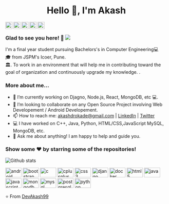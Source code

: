 <h1 align="center">Hello 👋, I'm Akash</h1>

<a href="https://twitter.com/The_Akash_">
  <img align="left" alt="Akash's Twitter" width="22px" src="https://cdn.jsdelivr.net/npm/simple-icons@v3/icons/twitter.svg" />
</a>
<a href="https://www.linkedin.com/in/akashrokade/>
  <img align="left" alt="Akash's Linkdein" width="22px" src="https://cdn.jsdelivr.net/npm/simple-icons@v3/icons/linkedin.svg" />
</a>
<a href="https://github.com/DevAkash99">
  <img align="left" alt="Akash's Github" width="22px" src="https://cdn.jsdelivr.net/npm/simple-icons@v3/icons/github.svg" />
</a>
<a href="https://www.instagram.com/_akash_rokade/">
  <img align="left" alt="Akash's Instagram" width="22px" src="https://cdn.jsdelivr.net/npm/simple-icons@v3/icons/instagram.svg" />
</a>
<a href="https://www.facebook.com/akash.rokade.7334/">
  <img align="left" alt="Akash's Facebook" width="22px" src="https://cdn.jsdelivr.net/npm/simple-icons@v3/icons/facebook.svg" />
</a>
<a href="https://www.hackerrank.com/AkashRokade99">
  <img align="left" alt="Akash's Hackerrank" width="22px" src="https://cdn.jsdelivr.net/npm/simple-icons@v3/icons/hackerrank.svg" />
</a>

<br />

### Glad to see you here! 🤩 ![](https://visitor-badge.glitch.me/badge?page_id=DevAkash99.DevAkash99)

I'm a final year student pursuing Bachelors's in Computer Engineering💻 <br>🎓 from JSPM's Icoer, Pune. <br>🏛. To work in an environment that will help me in contributing toward the goal of organization and continuously upgrade my knowledge.
.

### More about me...

- 🔭 I’m currently working on Djagno, Node.js, React, MongoDB, etc 💻.
- 👯 I’m looking to collaborate on any Open Source Project involving Web Developement / Android Developement.
- 📫 How to reach me: akashdrokade@gmail.com | [LinkedIn](https://www.linkedin.com/in/akashrokade/) | [Twitter](https://twitter.com/The_Akash_) 
- 💻 I have worked on C++, Java, Python, HTML/CSS,JavaScript MySQL, MongoDB,  etc.
- 💬 Ask me about anything! I am happy to help and guide you.

### Show some ❤️ by starring some of the repositories!

![Github stats](https://github-readme-stats.vercel.app/api?username=DevAkash99&show_icons=true&hide_border=true)


<p align="left"><img src="https://konpa.github.io/devicon/devicon.git/icons/android/android-original-wordmark.svg" alt="android" width="50" height="30"/> <img src="https://konpa.github.io/devicon/devicon.git/icons/bootstrap/bootstrap-plain.svg" alt="bootstrap" width="50" height="30"/> <img src="https://konpa.github.io/devicon/devicon.git/icons/c/c-original.svg" alt="c" width="50" height="30"/> <img src="https://konpa.github.io/devicon/devicon.git/icons/cplusplus/cplusplus-original.svg" alt="cplusplus" width="50" height="30"/> <img src="https://konpa.github.io/devicon/devicon.git/icons/css3/css3-original-wordmark.svg" alt="css3" width="50" height="30"/> <img src="https://konpa.github.io/devicon/devicon.git/icons/django/django-original.svg" alt="django" width="50" height="30"/> <img src="https://konpa.github.io/devicon/devicon.git/icons/docker/docker-original-wordmark.svg" alt="docker" width="50" height="30"/> <img src="https://konpa.github.io/devicon/devicon.git/icons/html5/html5-original-wordmark.svg" alt="html5" width="50" height="30"/> <img src="https://konpa.github.io/devicon/devicon.git/icons/java/java-original-wordmark.svg" alt="java" width="50" height="30"/> <img src="https://konpa.github.io/devicon/devicon.git/icons/javascript/javascript-original.svg" alt="javascript" width="50" height="30"/> <img src="https://konpa.github.io/devicon/devicon.git/icons/mongodb/mongodb-original-wordmark.svg" alt="mongodb" width="50" height="30"/> <img src="https://konpa.github.io/devicon/devicon.git/icons/mysql/mysql-original-wordmark.svg" alt="mysql" width="50" height="30"/> <img src="https://konpa.github.io/devicon/devicon.git/icons/postgresql/postgresql-original-wordmark.svg" alt="postgresql" width="50" height="30"/> <img src="https://konpa.github.io/devicon/devicon.git/icons/python/python-original-wordmark.svg" alt="python" width="50" height="30"/></p>

⭐️ From [DevAkash99](https://github.com/DevAkash99)
